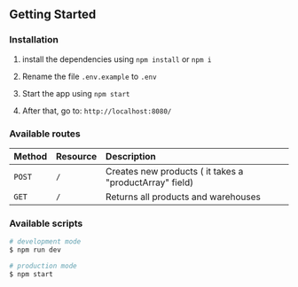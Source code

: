 ## Getting Started

### Installation

1. install the dependencies using `npm install` or `npm i`

2. Rename the file `.env.example` to `.env`

3. Start the app using `npm start`

4. After that, go to: `http://localhost:8080/`

### Available routes

| Method | Resource | Description                                             |
| :----- | :------- | :------------------------------------------------------ |
| `POST` | `/`      | Creates new products ( it takes a "productArray" field) |
| `GET`  | `/`      | Returns all products and warehouses                     |

### Available scripts

```bash
# development mode
$ npm run dev

# production mode
$ npm start
```
